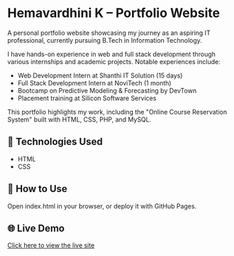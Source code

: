 # Hemavardhini K – Portfolio Website

A personal portfolio website showcasing my journey as an aspiring IT professional, currently pursuing B.Tech in Information Technology.

I have hands-on experience in web and full stack development through various internships and academic projects. Notable experiences include:
- Web Development Intern at Shanthi IT Solution (15 days)
- Full Stack Development Intern at NoviTech (1 month)
- Bootcamp on Predictive Modeling & Forecasting by DevTown
- Placement training at Silicon Software Services

This portfolio highlights my work, including the "Online Course Reservation System" built with HTML, CSS, PHP, and MySQL.

## 🔧 Technologies Used
- HTML
- CSS

## 📁 How to Use
Open index.html in your browser, or deploy it with GitHub Pages.

## 🌐 Live Demo
[Click here to view the live site](https://hemavardhini-k.github.io/Portfolio-Website/)